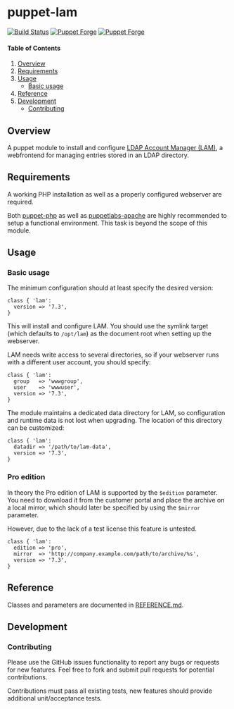 # puppet-lam

[![Build Status](https://travis-ci.org/markt-de/puppet-lam.png?branch=master)](https://travis-ci.org/markt-de/puppet-lam)
[![Puppet Forge](https://img.shields.io/puppetforge/v/fraenki/lam.svg)](https://forge.puppetlabs.com/fraenki/lam)
[![Puppet Forge](https://img.shields.io/puppetforge/f/fraenki/lam.svg)](https://forge.puppetlabs.com/fraenki/lam)

#### Table of Contents

1. [Overview](#overview)
1. [Requirements](#requirements)
1. [Usage](#usage)
    - [Basic usage](#basic-usage)
1. [Reference](#reference)
1. [Development](#development)
    - [Contributing](#contributing)

## Overview

A puppet module to install and configure [LDAP Account Manager (LAM)](https://github.com/LDAPAccountManager/lam), a webfrontend for managing entries stored in an LDAP directory.

## Requirements

A working PHP installation as well as a properly configured webserver are required.

Both [puppet-php](https://github.com/voxpupuli/puppet-php/) as well as [puppetlabs-apache](https://github.com/puppetlabs/puppetlabs-apache/) are highly recommended to setup a functional environment. This task is beyond the scope of this module.

## Usage

### Basic usage

The minimum configuration should at least specify the desired version:

```puppet
class { 'lam':
  version => '7.3',
}
```

This will install and configure LAM. You should use the symlink target (which defaults to `/opt/lam`) as the document root when setting up the webserver.

LAM needs write access to several directories, so if your webserver runs with a different user account, you should specify:

```puppet
class { 'lam':
  group   => 'wwwgroup',
  user    => 'wwwuser',
  version => '7.3',
}
```

The module maintains a dedicated data directory for LAM, so configuration and runtime data is not lost when upgrading. The location of this directory can be customized:

```puppet
class { 'lam':
  datadir => '/path/to/lam-data',
  version => '7.3',
}
```

### Pro edition

In theory the Pro edition of LAM is supported by the `$edition` parameter. You need to download it from the customer portal and place the archive on a local mirror, which should later be specified by using the `$mirror` parameter.

However, due to the lack of a test license this feature is untested.

```puppet
class { 'lam':
  edition => 'pro',
  mirror  => 'http://company.example.com/path/to/archive/%s',
  version => '7.3',
}
```

## Reference

Classes and parameters are documented in [REFERENCE.md](REFERENCE.md).

## Development

### Contributing

Please use the GitHub issues functionality to report any bugs or requests for new features. Feel free to fork and submit pull requests for potential contributions.

Contributions must pass all existing tests, new features should provide additional unit/acceptance tests.

